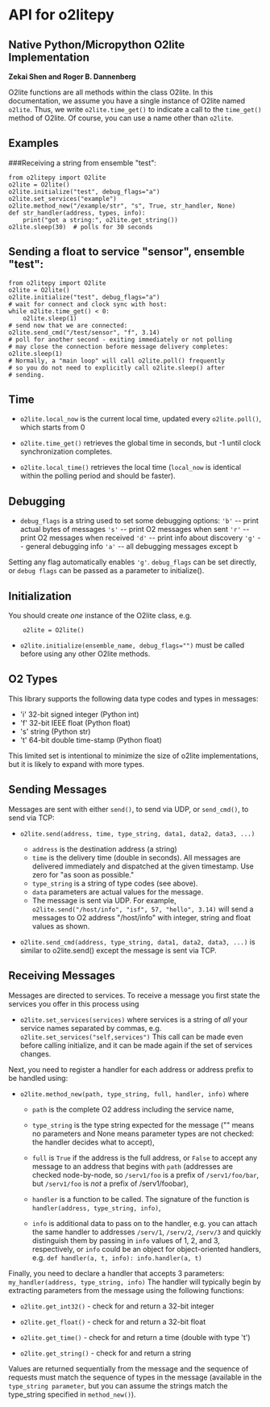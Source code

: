 # API for o2litepy 
## Native Python/Micropython O2lite Implementation

**Zekai Shen and Roger B. Dannenberg**

O2lite functions are all methods within the class O2lite.
In this documentation, we assume you have a single instance
of O2lite named `o2lite`. Thus, we write `o2lite.time_get()` to
indicate a call to the `time_get()` method of O2lite. Of course,
you can use a name other than `o2lite`.

## Examples
###Receiving a string from ensemble "test":
```[Python]
from o2litepy import O2lite
o2lite = O2lite()
o2lite.initialize("test", debug_flags="a")
o2lite.set_services("example")
o2lite.method_new("/example/str", "s", True, str_handler, None)
def str_handler(address, types, info):
    print("got a string:", o2lite.get_string())
o2lite.sleep(30)  # polls for 30 seconds
```
## Sending a float to service "sensor", ensemble "test":
```[Python]
from o2litepy import O2lite
o2lite = O2lite()
o2lite.initialize("test", debug_flags="a")
# wait for connect and clock sync with host:
while o2lite.time_get() < 0:
    o2lite.sleep(1)
# send now that we are connected:
o2lite.send_cmd("/test/sensor", "f", 3.14)
# poll for another second - exiting immediately or not polling
# may close the connection before message delivery completes:
o2lite.sleep(1) 
# Normally, a "main loop" will call o2lite.poll() frequently
# so you do not need to explicitly call o2lite.sleep() after
# sending.
```
## Time
- `o2lite.local_now` is the current local time, updated every
  `o2lite.poll()`, which starts from 0

- `o2lite.time_get()` retrieves the global time in seconds,
  but -1 until clock synchronization completes.

- `o2lite.local_time()` retrieves the local time (`local_now`
   is identical within the polling period and should be faster).


## Debugging
- `debug_flags` is a string used to set some debugging options:
  `'b'` -- print actual bytes of messages
  `'s'` -- print O2 messages when sent
  `'r'` -- print O2 messages when received
  `'d'` -- print info about discovery
  `'g'` -- general debugging info
  `'a'` -- all debugging messages except b

Setting any flag automatically enables `'g'`. `debug_flags`
can be set directly, or `debug flags` can be passed as a
parameter to initialize().

## Initialization

You should create *one* instance of the O2lite class, e.g.
```[Python]
    o2lite = O2lite()
```
- `o2lite.initialize(ensemble_name, debug_flags="")` must
  be called before using any other O2lite methods.
  
## O2 Types

This library supports the following data type codes and types in
messages:
- 'i' 32-bit signed integer (Python int)
- 'f' 32-bit IEEE float (Python float)
- 's' string (Python str)
- 't' 64-bit double time-stamp (Python float)

This limited set is intentional to minimize the size of o2lite
implementations, but it is likely to expand with more types.

## Sending Messages

Messages are sent with either `send()`, to send via UDP, or
`send_cmd()`, to send via TCP:

- `o2lite.send(address, time, type_string, data1, data2, data3, ...)`
  - `address` is the destination address (a string)
  - `time` is the delivery time (double in seconds).  All messages are
    delivered immediately and dispatched at the given timestamp. Use
    zero for "as soon as possible."
  - `type_string` is a string of type codes (see above).
  - `data` parameters are actual values for the message.
  - The message is sent via UDP. For example,
    ```o2lite.send("/host/info", "isf", 57, "hello", 3.14)```
    will send a messages to O2 address "/host/info" with
    integer, string and float values as shown.

- `o2lite.send_cmd(address, type_string, data1, data2, data3, ...)`
  is similar to o2lite.send() except the message is sent via TCP.

## Receiving Messages

Messages are directed to services. To receive a message you
first state the services you offer in this process using

- `o2lite.set_services(services)` where services is a string
  of *all* your service names separated by commas, e.g.
  ```o2lite.set_services("self,services")```
  This call can be made even before calling initialize, and
  it can be made again if the set of services changes.

Next, you need to register a handler for each address or
address prefix to be handled using:

- `o2lite.method_new(path, type_string, full, handler, info)`
  where
  - `path` is the complete O2 address including the service
    name,

  - `type_string` is the type string expected for the message
    ("" means no parameters and None means parameter types are
    not checked: the handler decides what to accept),

  - `full` is `True` if the address is the full address, or
    `False` to accept any message to an address that begins
    with `path` (addresses are checked node-by-node, so
    `/serv1/foo` is a prefix of `/serv1/foo/bar`, but
    `/serv1/foo` is *not* a prefix of /serv1/foobar),

  - `handler` is a function to be called. The signature of the
    function is `handler(address, type_string, info)`,

  - `info` is additional data to pass on to the handler, e.g.
    you can attach the same handler to addresses `/serv/1`,
    `/serv/2`, `/serv/3` and quickly distinguish them by
    passing in `info` values of 1, 2, and 3, respectively, or
    `info` could be an object for object-oriented handlers, e.g.
    ```def handler(a, t, info): info.handler(a, t)```

Finally, you need to declare a handler that accepts 3 parameters:
    ```my_handler(address, type_string, info)``` 
The handler will typically begin by extracting parameters from
the message using the following functions:

- `o2lite.get_int32()` -  check for and return a 32-bit integer

- `o2lite.get_float()` - check for and return a 32-bit float

- `o2lite.get_time()` - check for and return a time (double with type 't')

- `o2lite.get_string()` - check for and return a string

Values are returned sequentially from the message and the sequence
of requests must match the sequence of types in the message
(available in the `type_string parameter`, but you can assume the
strings match the type_string specified in `method_new()`).
